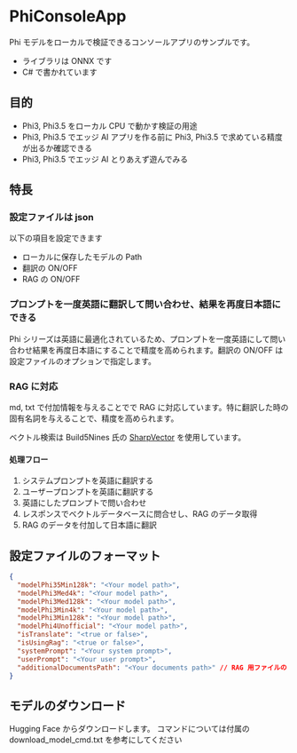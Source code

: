 # PhiConsoleApp
Phi モデルをローカルで検証できるコンソールアプリのサンプルです。
- ライブラリは ONNX です
- C# で書かれています

## 目的

- Phi3, Phi3.5 をローカル CPU で動かす検証の用途
- Phi3, Phi3.5 でエッジ AI アプリを作る前に Phi3, Phi3.5 で求めている精度が出るか確認できる
- Phi3, Phi3.5 でエッジ AI とりあえず遊んでみる

## 特長

### 設定ファイルは json

以下の項目を設定できます
- ローカルに保存したモデルの Path
- 翻訳の ON/OFF
- RAG の ON/OFF

### プロンプトを一度英語に翻訳して問い合わせ、結果を再度日本語にできる

Phi シリーズは英語に最適化されているため、プロンプトを一度英語にして問い合わせ結果を再度日本語にすることで精度を高められます。翻訳の ON/OFF は設定ファイルのオプションで指定します。

### RAG に対応

md, txt で付加情報を与えることでで RAG に対応しています。特に翻訳した時の固有名詞を与えることで、精度を高められます。

ベクトル検索は Build5Nines 氏の [SharpVector](https://github.com/Build5Nines/SharpVector) を使用しています。

#### 処理フロー
1. システムプロンプトを英語に翻訳する
1. ユーザープロンプトを英語に翻訳する
1. 英語にしたプロンプトで問い合わせ
1. レスポンスでベクトルデータベースに問合せし、RAG のデータ取得
1. RAG のデータを付加して日本語に翻訳

## 設定ファイルのフォーマット

```json:settings.json
{
  "modelPhi35Min128k": "<Your model path>",
  "modelPhi3Med4k": "<Your model path>",
  "modelPhi3Med128k": "<Your model path>",
  "modelPhi3Min4k": "<Your model path>",
  "modelPhi3Min128k": "<Your model path>",
  "modelPhi4Unofficial": "<Your model path>",
  "isTranslate": "<true or false>",
  "isUsingRag": "<true or false>",
  "systemPrompt": "<Your system prompt>",
  "userPrompt": "<Your user prompt>",
  "additionalDocumentsPath": "<Your documents path>" // RAG 用ファイルの Path
}
```

## モデルのダウンロード
Hugging Face からダウンロードします。
コマンドについては付属の download_model_cmd.txt を参考にしてください
